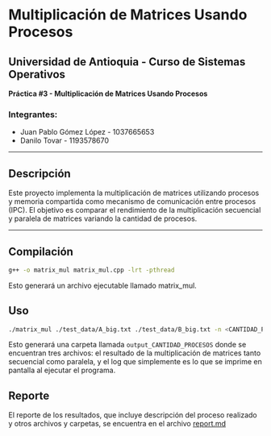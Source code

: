 # Multiplicación de Matrices Usando Procesos

## Universidad de Antioquia - Curso de Sistemas Operativos  
**Práctica #3 - Multiplicación de Matrices Usando Procesos**  

### Integrantes:  
- Juan Pablo Gómez López - 1037665653  
- Danilo Tovar - 1193578670  

---

## Descripción
Este proyecto implementa la multiplicación de matrices utilizando procesos y memoria compartida como mecanismo de comunicación entre procesos (IPC). El objetivo es comparar el rendimiento de la multiplicación secuencial y paralela de matrices variando la cantidad de procesos.

---

## Compilación

```bash
g++ -o matrix_mul matrix_mul.cpp -lrt -pthread
```
Esto generará un archivo ejecutable llamado matrix_mul.

## Uso

```bash
./matrix_mul ./test_data/A_big.txt ./test_data/B_big.txt -n <CANTIDAD_PROCESOS>
```

Esto generará una carpeta llamada `output_CANTIDAD_PROCESOS` donde se encuentran tres archivos: el resultado de la multiplicación de matrices tanto secuencial como paralela, y el log que simplemente es lo que se imprime en pantalla al ejecutar el programa. 

## Reporte

El reporte de los resultados, que incluye descripción del proceso realizado y otros archivos y carpetas, se encuentra en el archivo [report.md](report.md)






